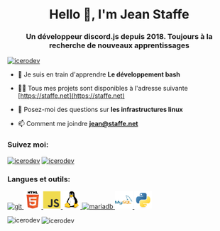 <h1 align="center">Hello 👋, I'm Jean Staffe</h1>
<h3 align="center">Un développeur discord.js depuis 2018. Toujours à la recherche de nouveaux apprentissages</h3>


<p align="left"> <a href="https://twitter.com/icerodev" target="blank"><img src="https://img.shields.io/twitter/follow/icerodev?logo=twitter&style=for-the-badge" alt="icerodev" /></a> </p>

- 🌱 Je suis en train d'apprendre **Le développement bash**

- 👨‍💻 Tous mes projets sont disponibles à l'adresse suivante [https://staffe.net](https://staffe.net)

- 💬 Posez-moi des questions sur **les infrastructures linux**

- 📫 Comment me joindre **jean@staffe.net**

<h3 align="left">Suivez moi:</h3>
<p align="left">
<a href="https://twitter.com/icerodev" target="blank"><img align="center" src="https://cdn.icon-icons.com/icons2/122/PNG/512/twitter_socialnetwork_20007.png" alt="icerodev" height="40" /></a> <a href="https://discord.com/users/495874584650842123" target="blank"><img align="center" src="https://cdn.icon-icons.com/icons2/2108/PNG/512/discord_icon_130958.png" alt="icerodev" height="40" /></a>
</p>

<h3 align="left">Langues et outils:</h3>
<p align="left"> <a href="https://git-scm.com/" target="_blank"> <img src="https://www.vectorlogo.zone/logos/git-scm/git-scm-icon.svg" alt="git" width="40" height="40"/> </a> <a href="https://www.w3.org/html/" target="_blank"> <img src="https://raw.githubusercontent.com/devicons/devicon/master/icons/html5/html5-original-wordmark.svg" alt="html5" width="40" height="40"/> </a> <a href="https://developer.mozilla.org/en-US/docs/Web/JavaScript" target="_blank"> <img src="https://raw.githubusercontent.com/devicons/devicon/master/icons/javascript/javascript-original.svg" alt="javascript" width="40" height="40"/> </a> <a href="https://www.linux.org/" target="_blank"> <img src="https://raw.githubusercontent.com/devicons/devicon/master/icons/linux/linux-original.svg" alt="linux" width="40" height="40"/> </a> <a href="https://mariadb.org/" target="_blank"> <img src="https://www.vectorlogo.zone/logos/mariadb/mariadb-icon.svg" alt="mariadb" width="40" height="40"/> </a> <a href="https://www.mysql.com/" target="_blank"> <img src="https://raw.githubusercontent.com/devicons/devicon/master/icons/mysql/mysql-original-wordmark.svg" alt="mysql" width="40" height="40"/> </a> <a href="https://www.python.org" target="_blank"> <img src="https://raw.githubusercontent.com/devicons/devicon/master/icons/python/python-original.svg" alt="python" width="40" height="40"/> </a> </p>

<p><img align="left" src="https://github-readme-stats.vercel.app/api/top-langs/?username=IceroDev&theme=radical&langs_count=3&count_private=true&locale=fr" alt="icerodev" /></p>

<p>&nbsp;<img align="center" src="https://github-readme-stats.vercel.app/api?username=IceroDev&theme=radical&show_icons=true&locale=fr&count_private=true" alt="icerodev" /></p>

